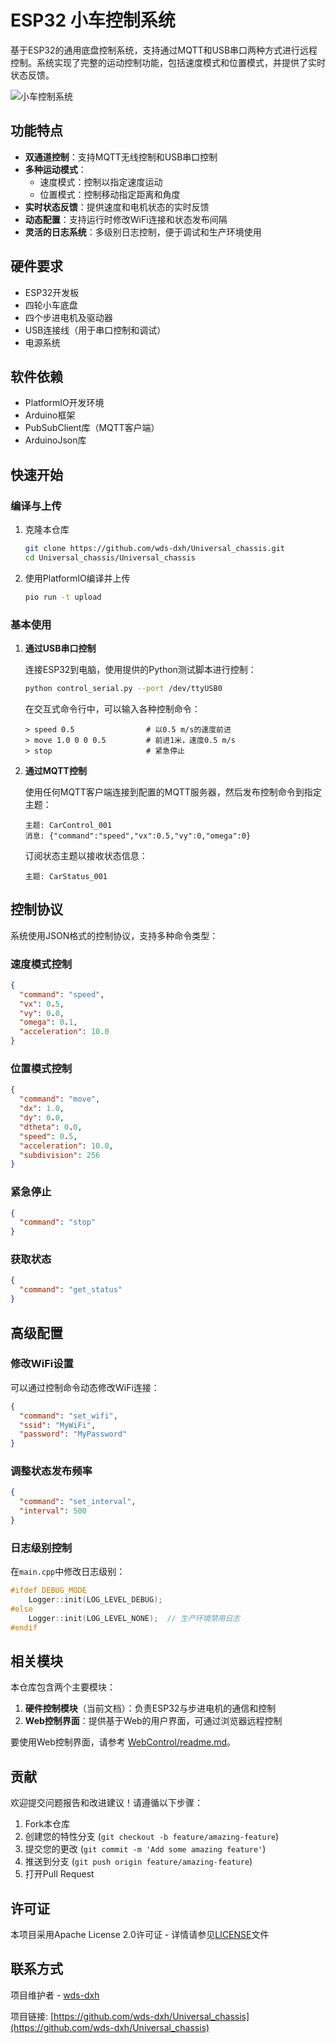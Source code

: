 # ESP32 小车控制系统

基于ESP32的通用底盘控制系统，支持通过MQTT和USB串口两种方式进行远程控制。系统实现了完整的运动控制功能，包括速度模式和位置模式，并提供了实时状态反馈。

![小车控制系统](docs/images/car_system.JPG)

## 功能特点

- **双通道控制**：支持MQTT无线控制和USB串口控制
- **多种运动模式**：
  - 速度模式：控制以指定速度运动
  - 位置模式：控制移动指定距离和角度
- **实时状态反馈**：提供速度和电机状态的实时反馈
- **动态配置**：支持运行时修改WiFi连接和状态发布间隔
- **灵活的日志系统**：多级别日志控制，便于调试和生产环境使用

## 硬件要求

- ESP32开发板
- 四轮小车底盘
- 四个步进电机及驱动器
- USB连接线（用于串口控制和调试）
- 电源系统

## 软件依赖

- PlatformIO开发环境
- Arduino框架
- PubSubClient库（MQTT客户端）
- ArduinoJson库

## 快速开始

### 编译与上传

1. 克隆本仓库
   ```bash
   git clone https://github.com/wds-dxh/Universal_chassis.git
   cd Universal_chassis/Universal_chassis
   ```

2. 使用PlatformIO编译并上传
   ```bash
   pio run -t upload
   ```

### 基本使用

1. **通过USB串口控制**

   连接ESP32到电脑，使用提供的Python测试脚本进行控制：
   ```bash
   python control_serial.py --port /dev/ttyUSB0
   ```

   在交互式命令行中，可以输入各种控制命令：
   ```
   > speed 0.5                # 以0.5 m/s的速度前进
   > move 1.0 0 0 0.5         # 前进1米，速度0.5 m/s
   > stop                     # 紧急停止
   ```

2. **通过MQTT控制**

   使用任何MQTT客户端连接到配置的MQTT服务器，然后发布控制命令到指定主题：
   ```
   主题: CarControl_001
   消息: {"command":"speed","vx":0.5,"vy":0,"omega":0}
   ```

   订阅状态主题以接收状态信息：
   ```
   主题: CarStatus_001
   ```

## 控制协议

系统使用JSON格式的控制协议，支持多种命令类型：

### 速度模式控制

```json
{
  "command": "speed",
  "vx": 0.5,
  "vy": 0.0,
  "omega": 0.1,
  "acceleration": 10.0
}
```

### 位置模式控制

```json
{
  "command": "move",
  "dx": 1.0,
  "dy": 0.0,
  "dtheta": 0.0,
  "speed": 0.5,
  "acceleration": 10.0,
  "subdivision": 256
}
```

### 紧急停止

```json
{
  "command": "stop"
}
```

### 获取状态

```json
{
  "command": "get_status"
}
```

## 高级配置

### 修改WiFi设置

可以通过控制命令动态修改WiFi连接：

```json
{
  "command": "set_wifi",
  "ssid": "MyWiFi",
  "password": "MyPassword"
}
```

### 调整状态发布频率

```json
{
  "command": "set_interval",
  "interval": 500
}
```

### 日志级别控制

在`main.cpp`中修改日志级别：

```cpp
#ifdef DEBUG_MODE
    Logger::init(LOG_LEVEL_DEBUG);
#else
    Logger::init(LOG_LEVEL_NONE);  // 生产环境禁用日志
#endif
```

## 相关模块

本仓库包含两个主要模块：

1. **硬件控制模块**（当前文档）：负责ESP32与步进电机的通信和控制
2. **Web控制界面**：提供基于Web的用户界面，可通过浏览器远程控制

要使用Web控制界面，请参考 [WebControl/readme.md](../WebControl/readme.md)。

## 贡献

欢迎提交问题报告和改进建议！请遵循以下步骤：

1. Fork本仓库
2. 创建您的特性分支 (`git checkout -b feature/amazing-feature`)
3. 提交您的更改 (`git commit -m 'Add some amazing feature'`)
4. 推送到分支 (`git push origin feature/amazing-feature`)
5. 打开Pull Request

## 许可证

本项目采用Apache License 2.0许可证 - 详情请参见[LICENSE](../LICENSE)文件

## 联系方式

项目维护者 - [wds-dxh](https://github.com/wds-dxh)

项目链接: [https://github.com/wds-dxh/Universal_chassis](https://github.com/wds-dxh/Universal_chassis) 